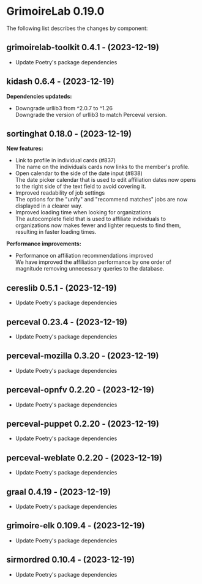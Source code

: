 # GrimoireLab 0.19.0
The following list describes the changes by component:

  ## grimoirelab-toolkit 0.4.1 - (2023-12-19)
  
  * Update Poetry's package dependencies
## kidash 0.6.4 - (2023-12-19)

**Dependencies updateds:**

 * Downgrade urllib3 from ^2.0.7 to ^1.26\
   Downgrade the version of urllib3 to match Perceval version.

## sortinghat 0.18.0 - (2023-12-19)

**New features:**

 * Link to profile in individual cards (#837)\
   The name on the individuals cards now links to the member's profile.
 * Open calendar to the side of the date input (#838)\
   The date picker calendar that is used to edit affiliation dates now
   opens to the right side of the text field to avoid covering it.
 * Improved readability of job settings\
   The options for the "unify" and "recommend matches" jobs are now
   displayed in a clearer way.
 * Improved loading time when looking for organizations\
   The autocomplete field that is used to affiliate individuals to
   organizations now makes fewer and lighter requests to find them,
   resulting in faster loading times.

**Performance improvements:**

 * Performance on affiliation recommendations improved\
   We have improved the affiliation performance by one order of magnitude
   removing unnecessary queries to the database.

  ## cereslib 0.5.1 - (2023-12-19)
  
  * Update Poetry's package dependencies

  ## perceval 0.23.4 - (2023-12-19)
  
  * Update Poetry's package dependencies
  ## perceval-mozilla 0.3.20 - (2023-12-19)
  
  * Update Poetry's package dependencies
  ## perceval-opnfv 0.2.20 - (2023-12-19)
  
  * Update Poetry's package dependencies
  ## perceval-puppet 0.2.20 - (2023-12-19)
  
  * Update Poetry's package dependencies
  ## perceval-weblate 0.2.20 - (2023-12-19)
  
  * Update Poetry's package dependencies
  ## graal 0.4.19 - (2023-12-19)
  
  * Update Poetry's package dependencies
  ## grimoire-elk 0.109.4 - (2023-12-19)
  
  * Update Poetry's package dependencies
  ## sirmordred 0.10.4 - (2023-12-19)
  
  * Update Poetry's package dependencies

